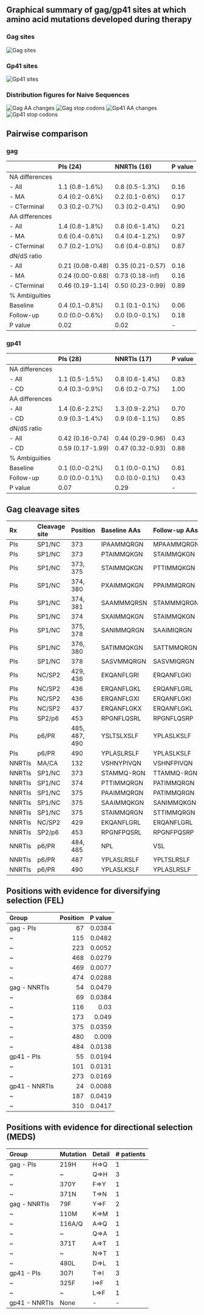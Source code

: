 ## Graphical summary of gag/gp41 sites at which amino acid mutations developed during therapy

### Gag sites

![Gag sites](https://github.com/hivdb/gag-gp41/raw/master/report/gag-mutations.png)

### Gp41 sites

![Gp41 sites](https://github.com/hivdb/gag-gp41/raw/master/report/gp41-mutations.png)

### Distribution figures for Naive Sequences

![Gag AA changes](https://github.com/hivdb/gag-gp41/raw/master/report/gag-naive-aachanges-dist.png)
![Gag stop codons](https://github.com/hivdb/gag-gp41/raw/master/report/gag-naive-stopcodons-dist.png)
![Gp41 AA changes](https://github.com/hivdb/gag-gp41/raw/master/report/gp41-naive-aachanges-dist.png)
![Gp41 stop codons](https://github.com/hivdb/gag-gp41/raw/master/report/gp41-naive-stopcodons-dist.png)

## Pairwise comparison

### gag

|                | PIs (24)         | NNRTIs (16)      | P value   |
|:---------------|:-----------------|:-----------------|:----------|
| NA differences |                  |                  |           |
| - All          | 1.1 (0.8-1.6%)   | 0.8 (0.5-1.3%)   | 0.16      |
| - MA           | 0.4 (0.2-0.6%)   | 0.2 (0.1-0.6%)   | 0.17      |
| - CTerminal    | 0.3 (0.2-0.7%)   | 0.3 (0.2-0.4%)   | 0.90      |
| AA differences |                  |                  |           |
| - All          | 1.4 (0.8-1.8%)   | 0.8 (0.6-1.4%)   | 0.21      |
| - MA           | 0.6 (0.4-0.6%)   | 0.4 (0.4-1.2%)   | 0.97      |
| - CTerminal    | 0.7 (0.2-1.0%)   | 0.6 (0.4-0.8%)   | 0.87      |
| dN/dS ratio    |                  |                  |           |
| - All          | 0.21 (0.08-0.48) | 0.35 (0.21-0.57) | 0.16      |
| - MA           | 0.24 (0.00-0.68) | 0.73 (0.18-inf)  | 0.16      |
| - CTerminal    | 0.46 (0.19-1.14) | 0.50 (0.23-0.99) | 0.89      |
| % Ambiguities  |                  |                  |           |
| Baseline       | 0.4 (0.1-0.8%)   | 0.1 (0.1-0.1%)   | 0.06      |
| Follow-up      | 0.0 (0.0-0.6%)   | 0.0 (0.0-0.1%)   | 0.18      |
| P value        | 0.02             | 0.02             | -         |

### gp41

|                | PIs (28)         | NNRTIs (17)      | P value   |
|:---------------|:-----------------|:-----------------|:----------|
| NA differences |                  |                  |           |
| - All          | 1.1 (0.5-1.5%)   | 0.8 (0.6-1.4%)   | 0.83      |
| - CD           | 0.4 (0.3-0.9%)   | 0.6 (0.2-0.7%)   | 1.00      |
| AA differences |                  |                  |           |
| - All          | 1.4 (0.6-2.2%)   | 1.3 (0.9-2.2%)   | 0.70      |
| - CD           | 0.9 (0.3-1.4%)   | 0.9 (0.6-1.1%)   | 0.85      |
| dN/dS ratio    |                  |                  |           |
| - All          | 0.42 (0.16-0.74) | 0.44 (0.29-0.96) | 0.43      |
| - CD           | 0.59 (0.17-1.99) | 0.47 (0.32-0.93) | 0.88      |
| % Ambiguities  |                  |                  |           |
| Baseline       | 0.1 (0.0-0.2%)   | 0.1 (0.0-0.1%)   | 0.81      |
| Follow-up      | 0.0 (0.0-0.1%)   | 0.0 (0.0-0.1%)   | 0.43      |
| P value        | 0.07             | 0.29             | -         |


## Gag cleavage sites

| Rx     | Cleavage site   | Position      | Baseline AAs   | Follow-up AAs   |   # patients |
|:-------|:----------------|:--------------|:---------------|:----------------|-------------:|
| PIs    | SP1/NC          | 373           | IPAAMMQRGN     | MPAAMMQRGN      |            1 |
| PIs    | SP1/NC          | 373           | PTAIMMQKGN     | STAIMMQKGN      |            1 |
| PIs    | SP1/NC          | 373, 375      | STAIMMQKGN     | PTTIMMQKGN      |            1 |
| PIs    | SP1/NC          | 374, 380      | PXAIMMQKGN     | PPAIMMQRGN      |            1 |
| PIs    | SP1/NC          | 374, 381      | SAAMMMQRSN     | STAMMMQRGN      |            1 |
| PIs    | SP1/NC          | 374           | SXAIMMQKGN     | STAIMMQKGN      |            1 |
| PIs    | SP1/NC          | 375, 378      | SANIMMQRGN     | SAAIMIQRGN      |            1 |
| PIs    | SP1/NC          | 376, 380      | SATIMMQKGN     | SATTMMQRGN      |            1 |
| PIs    | SP1/NC          | 378           | SASVMMQRGN     | SASVMIQRGN      |            1 |
| PIs    | NC/SP2          | 429, 436      | EKQANFLGRI     | ERQANFLGKI      |            1 |
| PIs    | NC/SP2          | 436           | ERQANFLGKL     | ERQANFLGRL      |            1 |
| PIs    | NC/SP2          | 436           | ERQANFLGXI     | ERQANFLGKI      |            1 |
| PIs    | NC/SP2          | 437           | ERQANFLGKX     | ERQANFLGKL      |            1 |
| PIs    | SP2/p6          | 453           | RPGNFLQSRL     | RPGNFLQSRP      |            2 |
| PIs    | p6/PR           | 485, 487, 490 | YSLTSLXSLF     | YPLASLKSLF      |            1 |
| PIs    | p6/PR           | 490           | YPLASLRSLF     | YPLASLKSLF      |            2 |
| NNRTIs | MA/CA           | 132           | VSHNYPIVQN     | VSHNFPIVQN      |            1 |
| NNRTIs | SP1/NC          | 373           | STAMMQ-RGN     | TTAMMQ-RGN      |            1 |
| NNRTIs | SP1/NC          | 374           | PTTIMMQRGN     | PATIMMQRGN      |            1 |
| NNRTIs | SP1/NC          | 375           | PAAIMMQRGN     | PATIMMQRGN      |            1 |
| NNRTIs | SP1/NC          | 375           | SAAIMMQKGN     | SANIMMQKGN      |            1 |
| NNRTIs | SP1/NC          | 375           | STAIMMQRGN     | STTIMMQRGN      |            1 |
| NNRTIs | NC/SP2          | 429           | EKQANFLGRL     | ERQANFLGRL      |            1 |
| NNRTIs | SP2/p6          | 453           | RPGNFPQSRL     | RPGNFPQSRP      |            1 |
| NNRTIs | p6/PR           | 484, 485      | NPL            | VSL             |            1 |
| NNRTIs | p6/PR           | 487           | YPLASLRSLF     | YPLTSLRSLF      |            1 |
| NNRTIs | p6/PR           | 490           | YPLASLKSLF     | YPLASLRSLF      |            1 |

## Positions with evidence for diversifying selection (FEL)

| Group         |   Position |   P value |
|:--------------|-----------:|----------:|
| gag - PIs     |         67 |    0.0384 |
| ~             |        115 |    0.0482 |
| ~             |        223 |    0.0052 |
| ~             |        468 |    0.0279 |
| ~             |        469 |    0.0077 |
| ~             |        474 |    0.0288 |
| gag - NNRTIs  |         54 |    0.0479 |
| ~             |         69 |    0.0384 |
| ~             |        116 |    0.03   |
| ~             |        173 |    0.049  |
| ~             |        375 |    0.0359 |
| ~             |        480 |    0.009  |
| ~             |        484 |    0.0138 |
| gp41 - PIs    |         55 |    0.0194 |
| ~             |        101 |    0.0131 |
| ~             |        273 |    0.0169 |
| gp41 - NNRTIs |         24 |    0.0088 |
| ~             |        187 |    0.0419 |
| ~             |        310 |    0.0417 |


## Positions with evidence for directional selection (MEDS)

| Group         | Mutation   | Detail   | # patients   |
|:--------------|:-----------|:---------|:-------------|
| gag - PIs     | 219H       | H=&gt;Q  | 1            |
| ~             | ~          | Q=&gt;H  | 3            |
| ~             | 370Y       | F=&gt;Y  | 1            |
| ~             | 371N       | T=&gt;N  | 1            |
| gag - NNRTIs  | 79F        | Y=&gt;F  | 2            |
| ~             | 110M       | K=&gt;M  | 1            |
| ~             | 116A/Q     | A=&gt;Q  | 1            |
| ~             | ~          | Q=&gt;A  | 1            |
| ~             | 371T       | A=&gt;T  | 1            |
| ~             | ~          | N=&gt;T  | 1            |
| ~             | 480L       | D=&gt;L  | 1            |
| gp41 - PIs    | 307I       | T=&gt;I  | 3            |
| ~             | 325F       | I=&gt;F  | 1            |
| ~             | ~          | L=&gt;F  | 1            |
| gp41 - NNRTIs | None       | -        | -            |

